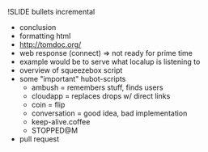 !SLIDE bullets incremental

* conclusion
 * formatting html
 * http://tomdoc.org/
 * web response (connect) => not ready for prime time
 * example would be to serve what localup is listening to
 * overview of squeezebox script
 * some "important" hubot-scripts
   * ambush = remembers stuff, finds users
   * cloudapp = replaces drops w/ direct links
   * coin = flip
   * conversation = good idea, bad implementation
   * keep-alive.coffee
   * STOPPED@M
 * pull request